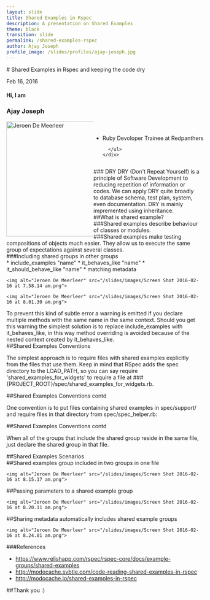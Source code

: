 ```yaml
---
layout: slide
title: Shared Examples in Rspec
description: A presentation on Shared Examples
theme: black
transition: slide
permalink: /shared-examples-rspec
author: Ajay Joseph
profile_image: /slides/profiles/ajay-joseph.jpg
---
```


<section data-markdown>
# Shared Examples in Rspec and keeping the code dry

Feb 16, 2016
</section>

<!-- Just to show that markdown and html can be mixed -->
<section>
  <h4>Hi, I am</h4>
  <h3>Ajay Joseph</h3>
  <div style="width:150%;">
    <div style="float:left; width:30%;">
      <img alt="Jeroen De Meerleer" src="https://scontent-hkg3-1.xx.fbcdn.net/hphotos-frc3/v/t1.0-9/945390_3255807009318_1975357127_n.jpg?oh=1cbfba3bef55ba6fa91cb048a4808622&oe=5747C14D" style="float: left; width:300px; height:300px;">
    </div>
    <div style="float:right; width:70%;">
      <ul style="float: left; padding-top: 4%;">
          <li>Ruby Devoloper Trainee at Redpanthers</li>

      </ul>
    </div>
  </div>

</section>

<section data-markdown>
### DRY
DRY (Don't Repeat Yourself)  is a principle of Software Development to reducing repetition of information or codes. We can apply DRY quite broadly to database schema, test plan, system, even documentation. DRY is mainly impremented using inheritance.

</section>

<section data-markdown>
##What is shared example?


</section>

<section data-markdown>
###Shared examples describe behaviour of classes or modules.
</section>

<section data-markdown>
###Shared examples make testing compositions of objects much easier. They allow us to execute the same group of expectations against several classes.
</section>

<section data-markdown>
###Including shared groups in other groups

</section>

<section data-markdown>
* include_examples "name"
* it_behaves_like "name"
* it_should_behave_like "name"
* matching metadata

</section>

<section>

    <img alt="Jeroen De Meerleer" src="/slides/images/Screen Shot 2016-02-16 at 7.58.14 am.png">

</section>

<section>

    <img alt="Jeroen De Meerleer" src="/slides/images/Screen Shot 2016-02-16 at 8.01.30 am.png">

</section>


<section data-markdown>
To prevent this kind of subtle error a warning is emitted if you declare multiple
methods with the same name in the same context. Should you get this warning
the simplest solution is to replace include_examples with it_behaves_like, in this
way method overriding is avoided because of the nested context created by it_behaves_like.

</section>

<section data-markdown>
##Shared Examples Conventions

The simplest approach is to require files with shared examples explicitly
from the files that use them. Keep in mind that RSpec adds the spec
directory to the LOAD_PATH, so you can say require
'shared_examples_for_widgets' to require a file at
###{PROJECT_ROOT}/spec/shared_examples_for_widgets.rb.

</section>

<section data-markdown>
##Shared Examples Conventions contd

One convention is to put files containing shared examples in spec/support/
and require files in that directory from spec/spec_helper.rb:

</section>

<section data-markdown>
##Shared Examples Conventions contd

When all of the groups that include the shared group reside in the same file,
just declare the shared group in that file.

</section>


<section data-markdown>
##Shared Examples Scenarios



</section>

<section data-markdown>
##Shared examples group included in two groups in one file

</section>

<section>

    <img alt="Jeroen De Meerleer" src="/slides/images/Screen Shot 2016-02-16 at 8.15.17 am.png">

</section>

<section data-markdown>
##Passing parameters to a shared example group

</section>

<section>

    <img alt="Jeroen De Meerleer" src="/slides/images/Screen Shot 2016-02-16 at 8.20.11 am.png">

</section>

<section data-markdown>
##Sharing metadata automatically includes shared example groups

</section>

<section>

    <img alt="Jeroen De Meerleer" src="/slides/images/Screen Shot 2016-02-16 at 8.24.01 am.png">

</section>

<section data-markdown>
###References

* https://www.relishapp.com/rspec/rspec-core/docs/example-groups/shared-examples
* http://modocache.svbtle.com/code-reading-shared-examples-in-rspec
* http://modocache.io/shared-examples-in-rspec

</section>

<section data-markdown>

##Thank you :)

</section>
